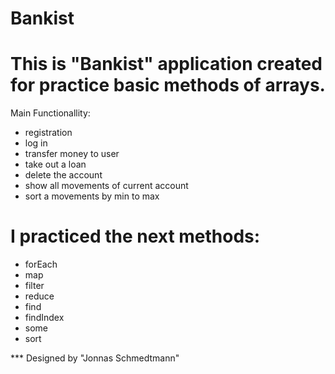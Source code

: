 # Bankist

# This is "Bankist" application created for practice basic methods of arrays.

Main Functionallity:

- registration
- log in
- transfer money to user
- take out a loan
- delete the account
- show all movements of current account
- sort a movements by min to max

# I practiced the next methods:

- forEach
- map
- filter
- reduce
- find
- findIndex
- some
- sort

\*\*\* Designed by "Jonnas Schmedtmann"
